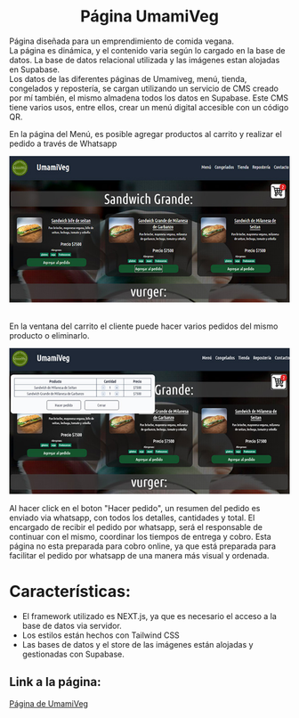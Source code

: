 <h1 align="center">
Página UmamiVeg  
</h1>

Página diseñada para un emprendimiento de comida vegana.   
La página es dinámica, y el contenido varia según lo cargado en la base de datos.
La base de datos relacional utilizada y las imágenes estan alojadas en Supabase.  
Los datos de las diferentes páginas de Umamiveg, menú, tienda, congelados y repostería, se cargan utilizando un servicio de CMS creado por mí también, el mismo almadena todos los datos en Supabase. Este CMS tiene varios usos, entre ellos, crear un menú digital accesible con un código QR.

En la página del Menú, es posible agregar productos al carrito y realizar el pedido a través de Whatsapp

<div align="center">
<img with="100%" src="public/cart-01.jpg">
</div>
<br>

En la ventana del carrito el cliente puede hacer varios pedidos del mismo producto o eliminarlo.

<div align="center">
<img with="100%" src="public/cart-02.jpg">
</div>

Al hacer click en el boton "Hacer pedido", un resumen del pedido es enviado via whatsapp, con todos los detalles, cantidades y total. El encargado de recibir el pedido por whatsapp, será el responsable de continuar con el mismo, coordinar los tiempos de entrega y cobro.
Esta página no esta preparada para cobro online, ya que está preparada para facilitar el pedido por whatsapp de una manera más visual y ordenada.
 
<h1>Características:</h1>  

 * El framework utilizado es NEXT.js, ya que es necesario el acceso a la base de datos via servidor.
* Los estilos están hechos con Tailwind CSS
* Las bases de datos y el store de las imágenes están alojadas y gestionadas con Supabase.
 
 <h2>Link a la página:</h2>  

 [Página de UmamiVeg](https://umamiveg.vercel.app/)